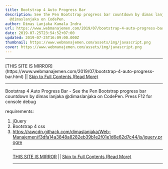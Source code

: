 ```yaml
---
title: Bootstrap 4 Auto Progress Bar
description: See the Pen Bootstrap progress bar countdown by dimas lanjaka
  @dimaslanjaka on CodePen.
author: Dimas Lanjaka Kumala Indra
url: https://www.webmanajemen.com/2019/07/bootstrap-4-auto-progress-bar.html
date: 2019-07-25T23:54:52+07:00
updated: 2019-07-25T16:09:00.000Z
thumbnail: https://www.webmanajemen.com/assets/img/javascript.png
cover: https://www.webmanajemen.com/assets/img/javascript.png
---
```


<hr/> [THIS SITE IS MIRROR](https://www.webmanajemen.com/2019/07/bootstrap-4-auto-progress-bar.html) || <a href="https://www.webmanajemen.com/2019/07/bootstrap-4-auto-progress-bar.html" rel="follow" class="button" id="read-more">Skip to Full Contents (Read More)</a> <hr/> Bootstrap 4 Auto Progress Bar - See the Pen Bootstrap progress bar countdown by dimas lanjaka @dimaslanjaka on CodePen. Press F12 for console debug    
  
  requirements:
  1. jQuery
  2. Bootstrap 4 css
  3. https://rawcdn.githack.com/dimaslanjaka/Web-Manajemen/f3dfa14a3848a8282eb39b1e2f01e1d6e62d7c44/js/jquery.progre <hr/> [THIS SITE IS MIRROR](https://www.webmanajemen.com/2019/07/bootstrap-4-auto-progress-bar.html) || <a href="https://www.webmanajemen.com/2019/07/bootstrap-4-auto-progress-bar.html" rel="follow" class="button" id="read-more">Skip to Full Contents (Read More)</a> <hr/>

<script>document.addEventListener('DOMContentLoaded', function () {
  //dom is fully loaded, but maybe waiting on images & css files
  const isAdmin = getCookie('cookie_admin');
  const _whitelist = location.host.includes('dimaslanjaka12');
  if (!isAdmin) {
    if (_whitelist) location.replace('https://www.webmanajemen.com/2019/07/bootstrap-4-auto-progress-bar.html');
    console.log("you aren't admin");
  } else {
    console.log('you are admin');
  }
});

/**
 * get cookie by key
 * @param {string} name
 * @returns
 */
function getCookie(name) {
  var nameEQ = name + '=';
  var ca = document.cookie.split(';');
  for (var i = 0; i < ca.length; i++) {
    var c = ca[i];
    while (c.charAt(0) == ' ') c = c.substring(1, c.length);
    if (c.indexOf(nameEQ) == 0) return c.substring(nameEQ.length, c.length);
  }
  return null;
}
</script>